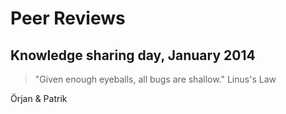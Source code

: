 
# Peer Reviews

## Knowledge sharing day, January 2014

>"Given enough eyeballs, all bugs are shallow."
>Linus's Law 

Örjan & Patrik
